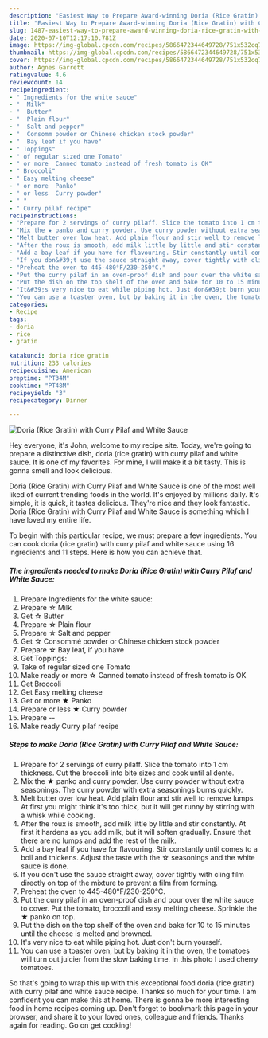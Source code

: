 ```yaml
---
description: "Easiest Way to Prepare Award-winning Doria (Rice Gratin) with Curry Pilaf and White Sauce"
title: "Easiest Way to Prepare Award-winning Doria (Rice Gratin) with Curry Pilaf and White Sauce"
slug: 1487-easiest-way-to-prepare-award-winning-doria-rice-gratin-with-curry-pilaf-and-white-sauce
date: 2020-07-10T12:17:10.781Z
image: https://img-global.cpcdn.com/recipes/5866472344649728/751x532cq70/doria-rice-gratin-with-curry-pilaf-and-white-sauce-recipe-main-photo.jpg
thumbnail: https://img-global.cpcdn.com/recipes/5866472344649728/751x532cq70/doria-rice-gratin-with-curry-pilaf-and-white-sauce-recipe-main-photo.jpg
cover: https://img-global.cpcdn.com/recipes/5866472344649728/751x532cq70/doria-rice-gratin-with-curry-pilaf-and-white-sauce-recipe-main-photo.jpg
author: Agnes Garrett
ratingvalue: 4.6
reviewcount: 14
recipeingredient:
- " Ingredients for the white sauce"
- "  Milk"
- "  Butter"
- "  Plain flour"
- "  Salt and pepper"
- "  Consomm powder or Chinese chicken stock powder"
- "  Bay leaf if you have"
- " Toppings"
- " of regular sized one Tomato"
- " or more  Canned tomato instead of fresh tomato is OK"
- " Broccoli"
- " Easy melting cheese"
- " or more  Panko"
- " or less  Curry powder"
- " "
- " Curry pilaf recipe"
recipeinstructions:
- "Prepare for 2 servings of curry pilaff. Slice the tomato into 1 cm thickness. Cut the broccoli into bite sizes and cook until al dente."
- "Mix the ★ panko and curry powder. Use curry powder without extra seasonings. The curry powder with extra seasonings burns quickly."
- "Melt butter over low heat. Add plain flour and stir well to remove lumps. At first you might think it&#39;s too thick, but it will get runny by stirring with a whisk while cooking."
- "After the roux is smooth, add milk little by little and stir constantly. At first it hardens as you add milk, but it will soften gradually. Ensure that there are no lumps and add the rest of the milk."
- "Add a bay leaf if you have for flavouring. Stir constantly until comes to a boil and thickens. Adjust the taste with the ☆ seasonings and the white sauce is done."
- "If you don&#39;t use the sauce straight away, cover tightly with cling film directly on top of the mixture to prevent a film from forming."
- "Preheat the oven to 445-480°F/230-250°C."
- "Put the curry pilaf in an oven-proof dish and pour over the white sauce to cover. Put the tomato, broccoli and easy melting cheese. Sprinkle the ★ panko on top."
- "Put the dish on the top shelf of the oven and bake for 10 to 15 minutes until the cheese is melted and browned."
- "It&#39;s very nice to eat while piping hot. Just don&#39;t burn yourself."
- "You can use a toaster oven, but by baking it in the oven, the tomatoes will turn out juicier from the slow baking time. In this photo I used cherry tomatoes."
categories:
- Recipe
tags:
- doria
- rice
- gratin

katakunci: doria rice gratin 
nutrition: 233 calories
recipecuisine: American
preptime: "PT34M"
cooktime: "PT48M"
recipeyield: "3"
recipecategory: Dinner

---
```



![Doria (Rice Gratin) with Curry Pilaf and White Sauce](https://img-global.cpcdn.com/recipes/5866472344649728/751x532cq70/doria-rice-gratin-with-curry-pilaf-and-white-sauce-recipe-main-photo.jpg)

Hey everyone, it's John, welcome to my recipe site. Today, we're going to prepare a distinctive dish, doria (rice gratin) with curry pilaf and white sauce. It is one of my favorites. For mine, I will make it a bit tasty. This is gonna smell and look delicious.

Doria (Rice Gratin) with Curry Pilaf and White Sauce is one of the most well liked of current trending foods in the world. It's enjoyed by millions daily. It's simple, it is quick, it tastes delicious. They're nice and they look fantastic. Doria (Rice Gratin) with Curry Pilaf and White Sauce is something which I have loved my entire life.




To begin with this particular recipe, we must prepare a few ingredients. You can cook doria (rice gratin) with curry pilaf and white sauce using 16 ingredients and 11 steps. Here is how you can achieve that.

<!--inarticleads1-->

##### The ingredients needed to make Doria (Rice Gratin) with Curry Pilaf and White Sauce:

1. Prepare  Ingredients for the white sauce:
1. Prepare  ☆ Milk
1. Get  ☆ Butter
1. Prepare  ☆ Plain flour
1. Prepare  ☆ Salt and pepper
1. Get  ☆ Consommé powder or Chinese chicken stock powder
1. Prepare  ☆ Bay leaf, if you have
1. Get  Toppings:
1. Take  of regular sized one Tomato
1. Make ready  or more ☆ Canned tomato instead of fresh tomato is OK
1. Get  Broccoli
1. Get  Easy melting cheese
1. Get  or more ★ Panko
1. Prepare  or less ★ Curry powder
1. Prepare  --
1. Make ready  Curry pilaf recipe




<!--inarticleads2-->

##### Steps to make Doria (Rice Gratin) with Curry Pilaf and White Sauce:

1. Prepare for 2 servings of curry pilaff. Slice the tomato into 1 cm thickness. Cut the broccoli into bite sizes and cook until al dente.
1. Mix the ★ panko and curry powder. Use curry powder without extra seasonings. The curry powder with extra seasonings burns quickly.
1. Melt butter over low heat. Add plain flour and stir well to remove lumps. At first you might think it&#39;s too thick, but it will get runny by stirring with a whisk while cooking.
1. After the roux is smooth, add milk little by little and stir constantly. At first it hardens as you add milk, but it will soften gradually. Ensure that there are no lumps and add the rest of the milk.
1. Add a bay leaf if you have for flavouring. Stir constantly until comes to a boil and thickens. Adjust the taste with the ☆ seasonings and the white sauce is done.
1. If you don&#39;t use the sauce straight away, cover tightly with cling film directly on top of the mixture to prevent a film from forming.
1. Preheat the oven to 445-480°F/230-250°C.
1. Put the curry pilaf in an oven-proof dish and pour over the white sauce to cover. Put the tomato, broccoli and easy melting cheese. Sprinkle the ★ panko on top.
1. Put the dish on the top shelf of the oven and bake for 10 to 15 minutes until the cheese is melted and browned.
1. It&#39;s very nice to eat while piping hot. Just don&#39;t burn yourself.
1. You can use a toaster oven, but by baking it in the oven, the tomatoes will turn out juicier from the slow baking time. In this photo I used cherry tomatoes.




So that's going to wrap this up with this exceptional food doria (rice gratin) with curry pilaf and white sauce recipe. Thanks so much for your time. I am confident you can make this at home. There is gonna be more interesting food in home recipes coming up. Don't forget to bookmark this page in your browser, and share it to your loved ones, colleague and friends. Thanks again for reading. Go on get cooking!
